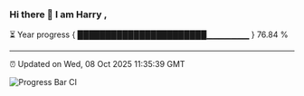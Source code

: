 ### Hi there 👋 I am Harry , 

⏳ Year progress { ███████████████████████▁▁▁▁▁▁▁ } 76.84 %

---

⏰ Updated on Wed, 08 Oct 2025 11:35:39 GMT

![Progress Bar CI](https://github.com/duykhang68/duykhang68/workflows/Progress%20Bar%20CI/badge.svg)
